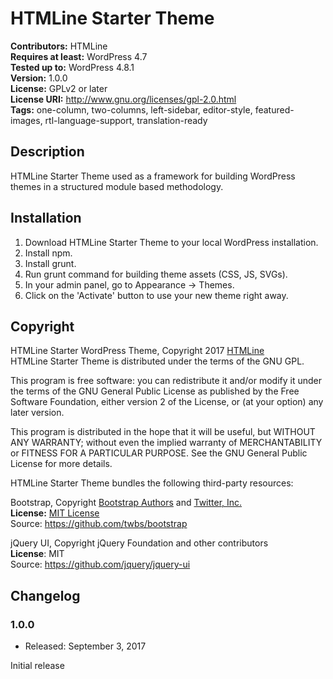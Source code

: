 # HTMLine Starter Theme

**Contributors:** HTMLine  
**Requires at least:** WordPress 4.7  
**Tested up to:** WordPress 4.8.1  
**Version:** 1.0.0  
**License:** GPLv2 or later  
**License URI:** http://www.gnu.org/licenses/gpl-2.0.html  
**Tags:** one-column, two-columns, left-sidebar, editor-style, featured-images, rtl-language-support, translation-ready


## Description

HTMLine Starter Theme used as a framework for building WordPress themes in a structured module based methodology.


## Installation

1. Download HTMLine Starter Theme to your local WordPress installation.
2. Install npm.
3. Install grunt.
4. Run grunt command for building theme assets (CSS, JS, SVGs).
5. In your admin panel, go to Appearance -> Themes.
6. Click on the 'Activate' button to use your new theme right away.


## Copyright

HTMLine Starter WordPress Theme, Copyright 2017 [HTMLine](http://www.htmline.com)  
HTMLine Starter Theme is distributed under the terms of the GNU GPL.

This program is free software: you can redistribute it and/or modify
it under the terms of the GNU General Public License as published by
the Free Software Foundation, either version 2 of the License, or
(at your option) any later version.

This program is distributed in the hope that it will be useful,
but WITHOUT ANY WARRANTY; without even the implied warranty of
MERCHANTABILITY or FITNESS FOR A PARTICULAR PURPOSE. See the
GNU General Public License for more details.

HTMLine Starter Theme bundles the following third-party resources:

Bootstrap, Copyright [Bootstrap Authors](https://github.com/twbs/bootstrap/graphs/contributors) and [Twitter, Inc.](https://twitter.com)  
**License:** [MIT License](https://github.com/twbs/bootstrap/blob/master/LICENSE)  
Source: https://github.com/twbs/bootstrap

jQuery UI, Copyright jQuery Foundation and other contributors  
**License**: MIT  
Source: https://github.com/jquery/jquery-ui


## Changelog

### 1.0.0
* Released: September 3, 2017

Initial release